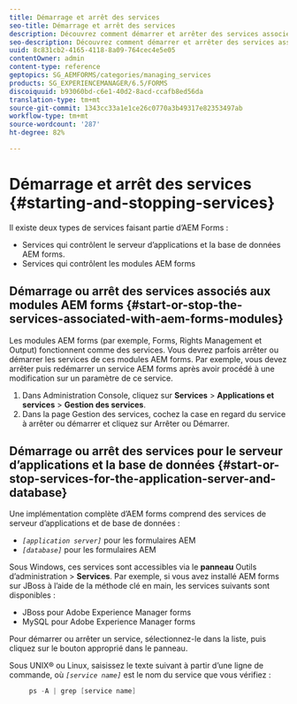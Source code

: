 ```yaml
---
title: Démarrage et arrêt des services
seo-title: Démarrage et arrêt des services
description: Découvrez comment démarrer et arrêter des services associés aux modules AEM Forms et au serveur d’applications et à la base de données.
seo-description: Découvrez comment démarrer et arrêter des services associés aux modules AEM Forms et au serveur d’applications et à la base de données.
uuid: 8c831cb2-4165-4118-8a09-764cec4e5e05
contentOwner: admin
content-type: reference
geptopics: SG_AEMFORMS/categories/managing_services
products: SG_EXPERIENCEMANAGER/6.5/FORMS
discoiquuid: b93060bd-c6e1-40d2-8acd-ccafb8ed56da
translation-type: tm+mt
source-git-commit: 1343cc33a1e1ce26c0770a3b49317e82353497ab
workflow-type: tm+mt
source-wordcount: '287'
ht-degree: 82%

---
```



# Démarrage et arrêt des services {#starting-and-stopping-services}

Il existe deux types de services faisant partie d’AEM Forms :

* Services qui contrôlent le serveur d’applications et la base de données AEM forms.
* Services qui contrôlent les modules AEM forms

## Démarrage ou arrêt des services associés aux modules AEM forms  {#start-or-stop-the-services-associated-with-aem-forms-modules}

Les modules AEM forms (par exemple, Forms, Rights Management et Output) fonctionnent comme des services. Vous devrez parfois arrêter ou démarrer les services de ces modules AEM forms. Par exemple, vous devez arrêter puis redémarrer un service AEM forms après avoir procédé à une modification sur un paramètre de ce service.

1. Dans Administration Console, cliquez sur **Services** > **Applications et services** > **Gestion des services**.
1. Dans la page Gestion des services, cochez la case en regard du service à arrêter ou démarrer et cliquez sur Arrêter ou Démarrer.

## Démarrage ou arrêt des services pour le serveur d’applications et la base de données  {#start-or-stop-services-for-the-application-server-and-database}

Une implémentation complète d’AEM forms comprend des services de serveur d’applications et de base de données :

* *`[application server]`* pour les formulaires AEM
* *`[database]`* pour les formulaires AEM

Sous Windows, ces services sont accessibles via le **panneau** Outils d’administration > **Services**. Par exemple, si vous avez installé AEM forms sur JBoss à l’aide de la méthode clé en main, les services suivants sont disponibles :

* JBoss pour Adobe Experience Manager forms
* MySQL pour Adobe Experience Manager forms

Pour démarrer ou arrêter un service, sélectionnez-le dans la liste, puis cliquez sur le bouton approprié dans le panneau.

Sous UNIX® ou Linux, saisissez le texte suivant à partir d’une ligne de commande, où *`[service name]`* est le nom du service que vous vérifiez :

```java
     ps -A | grep [service name]
```

